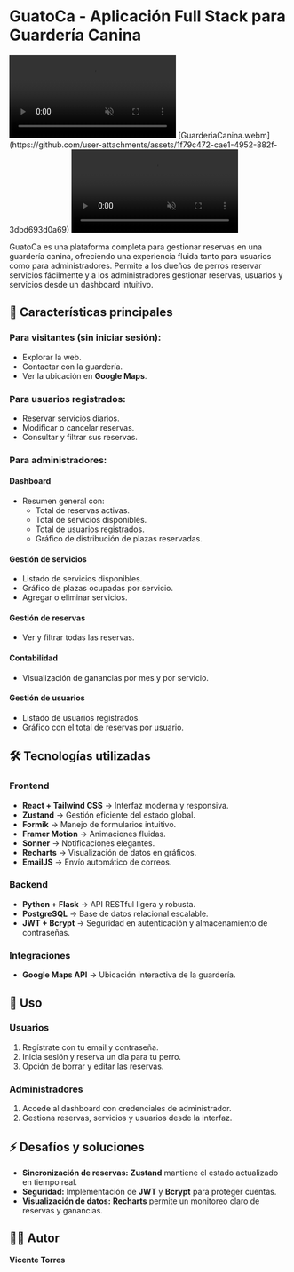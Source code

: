 # GuatoCa - Aplicación Full Stack para Guardería Canina  

<video autoplay muted loop>
  <source src="https://github.com/user-attachments/assets/5ff04a1e-737a-4ced-b310-1fc838486ea0" type="video/webm">
  Your browser does not support the video tag.
</video>
[GuarderiaCanina.webm](https://github.com/user-attachments/assets/1f79c472-cae1-4952-882f-3dbd693d0a69)
<video autoplay muted loop controls>
  <source src="https://github.com/user-attachments/assets/1f79c472-cae1-4952-882f-3dbd693d0a69" type="video/webm">
  Your browser does not support the video tag.
</video>


GuatoCa es una plataforma completa para gestionar reservas en una guardería canina, ofreciendo una experiencia fluida tanto para usuarios como para administradores. Permite a los dueños de perros reservar servicios fácilmente y a los administradores gestionar reservas, usuarios y servicios desde un dashboard intuitivo.  

## 🚀 Características principales  

### **Para visitantes (sin iniciar sesión):**  
- Explorar la web.  
- Contactar con la guardería.  
- Ver la ubicación en **Google Maps**.  

### **Para usuarios registrados:**  
- Reservar servicios diarios.  
- Modificar o cancelar reservas.  
- Consultar y filtrar sus reservas.  

### **Para administradores:**  
#### **Dashboard**  
- Resumen general con:  
  - Total de reservas activas.  
  - Total de servicios disponibles.  
  - Total de usuarios registrados.  
  - Gráfico de distribución de plazas reservadas.  

#### **Gestión de servicios**  
- Listado de servicios disponibles.  
- Gráfico de plazas ocupadas por servicio.  
- Agregar o eliminar servicios.  

#### **Gestión de reservas**  
- Ver y filtrar todas las reservas.  

#### **Contabilidad**  
- Visualización de ganancias por mes y por servicio.  

#### **Gestión de usuarios**  
- Listado de usuarios registrados.  
- Gráfico con el total de reservas por usuario.  

## 🛠️ Tecnologías utilizadas  

### **Frontend**  
- **React + Tailwind CSS** → Interfaz moderna y responsiva.  
- **Zustand** → Gestión eficiente del estado global.  
- **Formik** → Manejo de formularios intuitivo.  
- **Framer Motion** → Animaciones fluidas.  
- **Sonner** → Notificaciones elegantes.  
- **Recharts** → Visualización de datos en gráficos.  
- **EmailJS** → Envío automático de correos.  

### **Backend**  
- **Python + Flask** → API RESTful ligera y robusta.  
- **PostgreSQL** → Base de datos relacional escalable.  
- **JWT + Bcrypt** → Seguridad en autenticación y almacenamiento de contraseñas.  

### **Integraciones**  
- **Google Maps API** → Ubicación interactiva de la guardería.  

## 📌 Uso  

### **Usuarios**  
1. Regístrate con tu email y contraseña.  
2. Inicia sesión y reserva un día para tu perro.  
3. Opción de borrar y editar las reservas.  

### **Administradores**  
1. Accede al dashboard con credenciales de administrador.  
2. Gestiona reservas, servicios y usuarios desde la interfaz.  

## ⚡ Desafíos y soluciones  
- **Sincronización de reservas:** **Zustand** mantiene el estado actualizado en tiempo real.  
- **Seguridad:** Implementación de **JWT** y **Bcrypt** para proteger cuentas.  
- **Visualización de datos:** **Recharts** permite un monitoreo claro de reservas y ganancias.  

## 👨‍💻 Autor  
**Vicente Torres**
